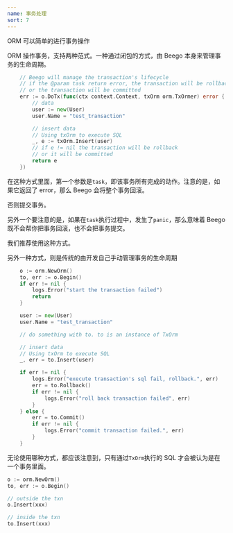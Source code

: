 ```yaml
---
name: 事务处理
sort: 7
---
```


ORM 可以简单的进行事务操作

ORM 操作事务，支持两种范式。一种通过闭包的方式，由 Beego 本身来管理事务的生命周期。
```go
	// Beego will manage the transaction's lifecycle
	// if the @param task return error, the transaction will be rollback
	// or the transaction will be committed
	err := o.DoTx(func(ctx context.Context, txOrm orm.TxOrmer) error {
		// data
		user := new(User)
		user.Name = "test_transaction"

		// insert data
		// Using txOrm to execute SQL
		_, e := txOrm.Insert(user)
		// if e != nil the transaction will be rollback
		// or it will be committed
		return e
	})
```

在这种方式里面，第一个参数是`task`，即该事务所有完成的动作。注意的是，如果它返回了 error，那么 Beego 会将整个事务回滚。

否则提交事务。

另外一个要注意的是，如果在`task`执行过程中，发生了`panic`，那么意味着 Beego 既不会帮你把事务回滚，也不会把事务提交。

我们推荐使用这种方式。

另外一种方式，则是传统的由开发自己手动管理事务的生命周期

```go
	o := orm.NewOrm()
	to, err := o.Begin()
	if err != nil {
		logs.Error("start the transaction failed")
		return
	}

	user := new(User)
	user.Name = "test_transaction"

	// do something with to. to is an instance of TxOrm

	// insert data
	// Using txOrm to execute SQL
	_, err = to.Insert(user)

	if err != nil {
		logs.Error("execute transaction's sql fail, rollback.", err)
		err = to.Rollback()
		if err != nil {
			logs.Error("roll back transaction failed", err)
		}
	} else {
		err = to.Commit()
		if err != nil {
			logs.Error("commit transaction failed.", err)
		}
	}
```

无论使用哪种方式，都应该注意到，只有通过`TxOrm`执行的 SQL 才会被认为是在一个事务里面。

```go
o := orm.NewOrm()
to, err := o.Begin()

// outside the txn
o.Insert(xxx)

// inside the txn
to.Insert(xxx)
```